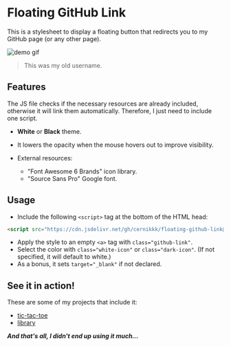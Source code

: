 # Floating GitHub Link
This is a stylesheet to display a floating button that redirects you to my GitHub page (or any other page).

![demo gif](https://media.giphy.com/media/2TRnGpVCHcB6fGj2CC/giphy.gif)
>This was my old username.

## Features

The JS file checks if the necessary resources are already included, otherwise it will link them automatically. Therefore, I just need to include one script.

+ **White** or **Black** theme.

+ It lowers the opacity when the mouse hovers out to improve visibility.

+ External resources:
    * "Font Awesome 6 Brands" icon library.
    * "Source Sans Pro" Google font.

## Usage
- Include the following `<script>` tag at the bottom of the HTML head:
```html
<script src="https://cdn.jsdelivr.net/gh/cernikkk/floating-github-link@main/github-link.js"></script>
```

- Apply the style to an empty `<a>` tag with `class="github-link"`.
- Select the color with `class="white-icon"` or `class="dark-icon"`. (If not specified, it will default to white.) 
- As a bonus, it sets `target="_blank"` if not declared.

## See it in action!
These are some of my projects that include it:
- [tic-tac-toe](https://github.com/cernikkk/tic-tac-toe)
- [library](https://github.com/cernikkk/library)

***And that's all, I didn't end up using it much...***

